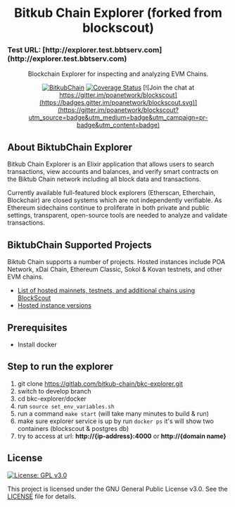 <h1 align="center">Bitkub Chain Explorer (forked from blockscout)</h1>
<h3> Test URL: [http://explorer.test.bbtserv.com](http://explorer.test.bbtserv.com) </h3>
<p align="center">Blockchain Explorer for inspecting and analyzing EVM Chains.</p>
<div align="center">

[![BitkubChain](https://github.com/poanetwork/blockscout/workflows/Blockscout/badge.svg?branch=master)](https://github.com/poanetwork/blockscout/actions) [![Coverage Status](https://coveralls.io/repos/github/poanetwork/blockscout/badge.svg?branch=master)](https://coveralls.io/github/poanetwork/blockscout?branch=master) [![Join the chat at https://gitter.im/poanetwork/blockscout](https://badges.gitter.im/poanetwork/blockscout.svg)](https://gitter.im/poanetwork/blockscout?utm_source=badge&utm_medium=badge&utm_campaign=pr-badge&utm_content=badge)

</div>

## About BiktubChain Explorer

Bitkub Chain Explorer is an Elixir application that allows users to search transactions, view accounts and balances, and verify smart contracts on the Biktub Chain network including all block data and transactions.

Currently available full-featured block explorers (Etherscan, Etherchain, Blockchair) are closed systems which are not independently verifiable.  As Ethereum sidechains continue to proliferate in both private and public settings, transparent, open-source tools are needed to analyze and validate transactions.

## BiktubChain Supported Projects

Biktub Chain supports a number of projects. Hosted instances include POA Network, xDai Chain, Ethereum Classic, Sokol & Kovan testnets, and other EVM chains. 

- [List of hosted mainnets, testnets, and additional chains using BlockScout](https://docs.blockscout.com/for-projects/supported-projects)
- [Hosted instance versions](https://docs.blockscout.com/about/use-cases/hosted-blockscout)

## Prerequisites
- Install docker

## Step to run the explorer
1. git clone https://gitlab.com/bitkub-chain/bkc-explorer.git
2. switch to develop branch
3. cd bkc-explorer/docker
4. run `source set_env_variables.sh`
5. run a command `make start` (will take many minutes to build & run)
6. make sure explorer service is up by run `docker ps` it's will show two containers (blockscout & postgres db)
7. try to access at url: **http://{ip-address}:4000** or **http://{domain name}**

## License

[![License: GPL v3.0](https://img.shields.io/badge/License-GPL%20v3-blue.svg)](https://www.gnu.org/licenses/gpl-3.0)

This project is licensed under the GNU General Public License v3.0. See the [LICENSE](LICENSE) file for details.
